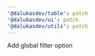 ```yaml
---
'@dalukasdev/table': patch
'@dalukasdev/ui': patch
'@dalukasdev/utils': patch
---
```


Add global filter option
